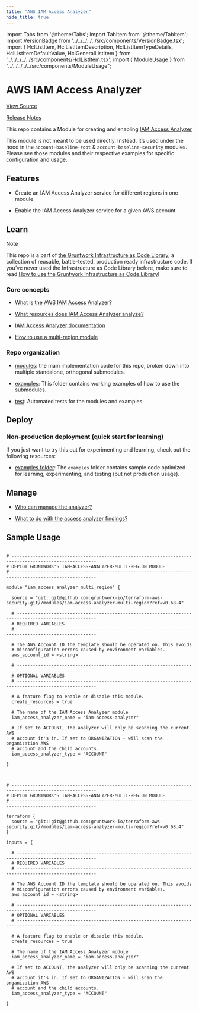 ```yaml
---
title: "AWS IAM Access Analyzer"
hide_title: true
---
```


import Tabs from '@theme/Tabs';
import TabItem from '@theme/TabItem';
import VersionBadge from '../../../../../src/components/VersionBadge.tsx';
import { HclListItem, HclListItemDescription, HclListItemTypeDetails, HclListItemDefaultValue, HclGeneralListItem } from '../../../../../src/components/HclListItem.tsx';
import { ModuleUsage } from "../../../../../src/components/ModuleUsage";

<VersionBadge repoTitle="Security Modules" version="0.68.4" lastModifiedVersion="0.66.0"/>

# AWS IAM Access Analyzer

<a href="https://github.com/gruntwork-io/terraform-aws-security/tree/v0.68.4/modules/iam-access-analyzer-multi-region" className="link-button" title="View the source code for this module in GitHub.">View Source</a>

<a href="https://github.com/gruntwork-io/terraform-aws-security/releases/tag/v0.66.0" className="link-button" title="Release notes for only versions which impacted this module.">Release Notes</a>

This repo contains a Module for creating and enabling [IAM Access Analyzer](https://docs.aws.amazon.com/IAM/latest/UserGuide/access-analyzer-getting-started.html)

This module is not meant to be used directly. Instead, it’s used under the hood in the `account-baseline-root` & `account-baseline-security` modules. Please see those modules and their respective examples for specific configuration and usage.

## Features

*   Create an IAM Access Analyzer service for different regions in one module

*   Enable the IAM Access Analyzer service for a given AWS account

## Learn

Note

This repo is a part of [the Gruntwork Infrastructure as Code Library](https://gruntwork.io/infrastructure-as-code-library/), a collection of reusable, battle-tested, production ready infrastructure code. If you’ve never used the Infrastructure as Code Library before, make sure to read [How to use the Gruntwork Infrastructure as Code Library](https://gruntwork.io/guides/foundations/how-to-use-gruntwork-infrastructure-as-code-library/)!

### Core concepts

*   [What is the AWS IAM Access Analyzer?](https://github.com/gruntwork-io/terraform-aws-security/tree/v0.68.4/modules/iam-access-analyzer-multi-region/core-concepts.md#what-is-the-aws-iam-access-analyzer?)

*   [What resources does IAM Access Analyzer analyze?](https://github.com/gruntwork-io/terraform-aws-security/tree/v0.68.4/modules/iam-access-analyzer-multi-region/core-concepts.md#what-resources-does-iam-access-analyzer-analyze?)

*   [IAM Access Analyzer documentation](https://docs.aws.amazon.com/IAM/latest/UserGuide/what-is-access-analyzer.html)

*   [How to use a multi-region module](https://github.com/gruntwork-io/terraform-aws-security/tree/v0.68.4/codegen/core-concepts.md#how-to-use-a-multi-region-module)

### Repo organization

*   [modules](https://github.com/gruntwork-io/terraform-aws-security/tree/v0.68.4/modules): the main implementation code for this repo, broken down into multiple standalone, orthogonal submodules.

*   [examples](https://github.com/gruntwork-io/terraform-aws-security/tree/v0.68.4/examples): This folder contains working examples of how to use the submodules.

*   [test](https://github.com/gruntwork-io/terraform-aws-security/tree/v0.68.4/test): Automated tests for the modules and examples.

## Deploy

### Non-production deployment (quick start for learning)

If you just want to try this out for experimenting and learning, check out the following resources:

*   [examples folder](https://github.com/gruntwork-io/terraform-aws-security/tree/v0.68.4/examples): The `examples` folder contains sample code optimized for learning, experimenting, and testing (but not production usage).

## Manage

*   [Who can manage the analyzer?](https://github.com/gruntwork-io/terraform-aws-security/tree/v0.68.4/modules/iam-access-analyzer-multi-region/core-concepts.md#who-can-manage-the-analyzer?)

*   [What to do with the access analyzer findings?](https://github.com/gruntwork-io/terraform-aws-security/tree/v0.68.4/modules/iam-access-analyzer-multi-region/core-concepts.md#what-to-do-with-the-access-analyzer-findings?)

## Sample Usage

<Tabs>
<TabItem value="terraform" label="Terraform" default>

```hcl title="main.tf"

# ------------------------------------------------------------------------------------------------------
# DEPLOY GRUNTWORK'S IAM-ACCESS-ANALYZER-MULTI-REGION MODULE
# ------------------------------------------------------------------------------------------------------

module "iam_access_analyzer_multi_region" {

  source = "git::git@github.com:gruntwork-io/terraform-aws-security.git//modules/iam-access-analyzer-multi-region?ref=v0.68.4"

  # ----------------------------------------------------------------------------------------------------
  # REQUIRED VARIABLES
  # ----------------------------------------------------------------------------------------------------

  # The AWS Account ID the template should be operated on. This avoids
  # misconfiguration errors caused by environment variables.
  aws_account_id = <string>

  # ----------------------------------------------------------------------------------------------------
  # OPTIONAL VARIABLES
  # ----------------------------------------------------------------------------------------------------

  # A feature flag to enable or disable this module.
  create_resources = true

  # The name of the IAM Access Analyzer module
  iam_access_analyzer_name = "iam-access-analyzer"

  # If set to ACCOUNT, the analyzer will only be scanning the current AWS
  # account it's in. If set to ORGANIZATION - will scan the organization AWS
  # account and the child accounts.
  iam_access_analyzer_type = "ACCOUNT"

}


```

</TabItem>
<TabItem value="terragrunt" label="Terragrunt" default>

```hcl title="terragrunt.hcl"

# ------------------------------------------------------------------------------------------------------
# DEPLOY GRUNTWORK'S IAM-ACCESS-ANALYZER-MULTI-REGION MODULE
# ------------------------------------------------------------------------------------------------------

terraform {
  source = "git::git@github.com:gruntwork-io/terraform-aws-security.git//modules/iam-access-analyzer-multi-region?ref=v0.68.4"
}

inputs = {

  # ----------------------------------------------------------------------------------------------------
  # REQUIRED VARIABLES
  # ----------------------------------------------------------------------------------------------------

  # The AWS Account ID the template should be operated on. This avoids
  # misconfiguration errors caused by environment variables.
  aws_account_id = <string>

  # ----------------------------------------------------------------------------------------------------
  # OPTIONAL VARIABLES
  # ----------------------------------------------------------------------------------------------------

  # A feature flag to enable or disable this module.
  create_resources = true

  # The name of the IAM Access Analyzer module
  iam_access_analyzer_name = "iam-access-analyzer"

  # If set to ACCOUNT, the analyzer will only be scanning the current AWS
  # account it's in. If set to ORGANIZATION - will scan the organization AWS
  # account and the child accounts.
  iam_access_analyzer_type = "ACCOUNT"

}


```

</TabItem>
</Tabs>


<!-- ##DOCS-SOURCER-START
{
  "originalSources": [
    "https://github.com/gruntwork-io/terraform-aws-security/tree/v0.68.4/modules/iam-access-analyzer-multi-region/readme.adoc",
    "https://github.com/gruntwork-io/terraform-aws-security/tree/v0.68.4/modules/iam-access-analyzer-multi-region/variables.tf",
    "https://github.com/gruntwork-io/terraform-aws-security/tree/v0.68.4/modules/iam-access-analyzer-multi-region/outputs.tf"
  ],
  "sourcePlugin": "module-catalog-api",
  "hash": "7e2b4c1b5a5a7cb4d76b34d289718508"
}
##DOCS-SOURCER-END -->
